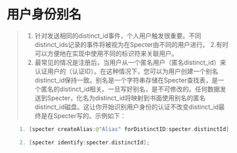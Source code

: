 # 用户身份别名

> 1. 针对发送相同的distinct_id事件，个人用户触发很重要。不同distinct_ids记录的事件将被视为在Specter由不同的用户进行。
> 2.有时可以方便地在实现中使用不同的标识符来关联用户。
> 3. 最常见的情况是注册后，当用户从一个匿名用户（匿名distinct_id）来认证用户的（认证ID）。在这种情况下，您可以为用户创建一个别名distinct_id保持一致。别名是一个字符串存储在Specter查找表，是一个匿名的distinct_id相关。一旦写好别名，是不可修改的。任何数据发送到Specter，化名为distinct_id将映射到书面使用别名的匿名distinct_id磁盘。这让你开始识别用户身份的认证不改变distinct_id最终是在Specter写的。示例如下：


```swift
    1. [specter createAlias:@"Alias" forDistinctID:specter.distinctId];
                       
    2. [specter identify:specter.distinctId];
```


